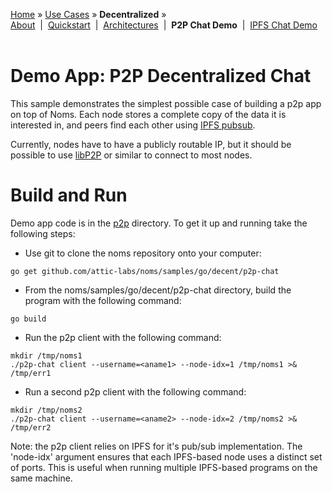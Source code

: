 [Home](../../README.md) » [Use Cases](../../README.md#use-cases) » **Decentralized** » <br>
[About](about.md)&nbsp; | &nbsp;[Quickstart](quickstart.md)&nbsp; | &nbsp;[Architectures](architectures.md)&nbsp; | &nbsp;**P2P Chat Demo**&nbsp; | &nbsp;[IPFS Chat Demo](demo-ipfs-chat.md)
<br><br>
# Demo App: P2P Decentralized Chat

This sample demonstrates the simplest possible case of building a p2p app on top of Noms. Each node stores a complete copy of the data it is interested in, and peers find each other using [IPFS pubsub](https://ipfs.io/blog/25-pubsub/).

Currently, nodes have to have a publicly routable IP, but it should be possible to use [libP2P](https://github.com/libp2p) or similar to connect to most nodes.

# Build and Run

Demo app code is in the
[p2p](https://github.com/attic-labs/noms/tree/master/samples/go/decent/p2p-chat)
directory. To get it up and running take the following steps:
* Use git to clone the noms repository onto your computer:
```
go get github.com/attic-labs/noms/samples/go/decent/p2p-chat
```
* From the noms/samples/go/decent/p2p-chat directory, build the program with the following command:
```
go build
```
* Run the p2p client with the following command:
```
mkdir /tmp/noms1
./p2p-chat client --username=<aname1> --node-idx=1 /tmp/noms1 >& /tmp/err1
```
* Run a second p2p client with the following command:
```
mkdir /tmp/noms2
./p2p-chat client --username=<aname2> --node-idx=2 /tmp/noms2 >& /tmp/err2
```
  
Note: the p2p client relies on IPFS for it's pub/sub implementation. The
'node-idx' argument ensures that each IPFS-based node uses a distinct set
of ports. This is useful when running multiple IPFS-based programs on
the same machine.
